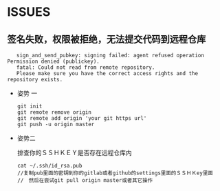 # ISSUES

## 签名失败，权限被拒绝，无法提交代码到远程仓库  
   
   ```
      sign_and_send_pubkey: signing failed: agent refused operation Permission denied (publickey). 
      fatal: Could not read from remote repository.
      Please make sure you have the correct access rights and the repository exists.
   ```

   * 姿势 一

      ```
      git init 
      git remote remove origin 
      git remote add origin 'your git https url' 
      git push -u origin master
      ```

   * 姿势二

      排查你的ＳＳＨＫＥＹ是否存在远程仓库内

      ```shell
      cat ~/.ssh/id_rsa.pub         
      //复制pub里面的密钥到你的gitlab或者github的settings里面的ＳＳＨＫey里面
      //　然后在尝试git pull origin master或者其它操作      
      ```

      
